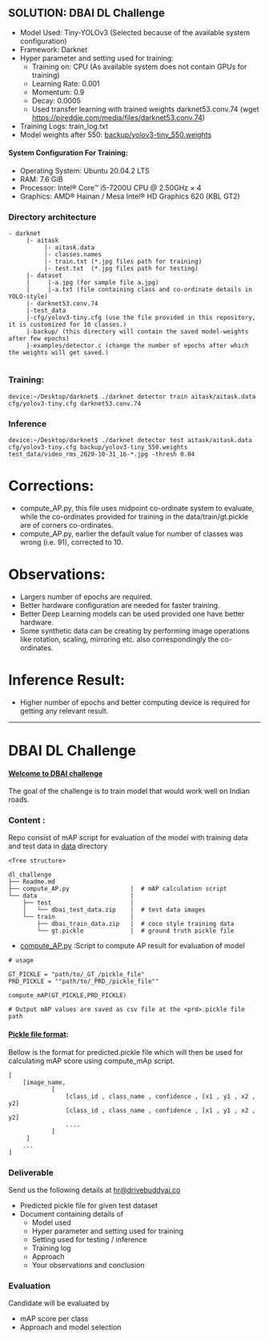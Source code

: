 ## SOLUTION: DBAI DL Challenge
- Model Used: Tiny-YOLOv3 (Selected because of the available system configuration)
- Framework: Darknet
- Hyper parameter and setting used for training:
  -  Training on: CPU (As available system does not contain GPUs for training)
  -  Learning Rate: 0.001
  -  Momentum: 0.9
  -  Decay: 0.0005
  -  Used transfer learning with trained weights darknet53.conv.74 (wget https://pjreddie.com/media/files/darknet53.conv.74)
- Training Logs: train_log.txt
- Model weights after 550: [backup/yolov3-tiny_550.weights](https://drive.google.com/file/d/1pjI6QFcXpxjatNyCQIL5rNr1MJ8fcseF/view?usp=sharing) 

#### System Configuration For Training:
- Operating System: Ubuntu 20.04.2 LTS
- RAM: 7.6 GiB
- Processor: Intel® Core™ i5-7200U CPU @ 2.50GHz × 4 
- Graphics: AMD® Hainan / Mesa Intel® HD Graphics 620 (KBL GT2)

### Directory architecture
```
- darknet
     |- aitask
          |- aitask.data
          |- classes.names
          |- train.txt (*.jpg files path for training)
          |- test.txt  (*.jpg files path for testing)
     |- dataset
     |     |-a.jpg (for sample file a.jpg)
     |     |-a.txt (file containing class and co-ordinate details in YOLO-style)
     |- darknet53.conv.74
     |-test_data
     |-cfg/yolov3-tiny.cfg (use the file provided in this repository, it is customized for 10 classes.)
     |-backup/ (this directory will contain the saved model-weights after few epochs)
     |-examples/detector.c (change the number of epochs after which the weights will get saved.)
     
```     
### Training:
```
device:~/Desktop/darknet$ ./darknet detector train aitask/aitask.data cfg/yolov3-tiny.cfg darknet53.conv.74
```

### Inference
```
device:~/Desktop/darknet$ ./darknet detector test aitask/aitask.data cfg/yolov3-tiny.cfg backup/yolov3-tiny_550.weights test_data/video_rms_2020-10-31_16-*.jpg -thresh 0.04
```

# Corrections:
- compute_AP.py, this file uses midpoint co-ordinate system to evaluate, while the co-ordinates provided for training in the data/train/gt.pickle are of corners co-ordinates.
- compute_AP.py, earlier the default value for number of classes was wrong (i.e. 91), corrected to 10.

# Observations:
- Largers number of epochs are required.
- Better hardware configuration are needed for faster training.
- Better Deep Learning models can be used provided one have better hardware.
- Some synthetic data can be creating by performing image operations like rotation, scaling, mirroring etc. also correspondingly the co-ordinates.

# Inference Result:
- Higher number of epochs and better computing device is required for getting any relevant result.

---

# DBAI DL Challenge

#### <u>Welcome to DBAI challenge</u>
The goal of the challenge is to train model that would work well on Indian roads.


### Content :

Repo consist of mAP script for evaluation of the model with training data and test data in [data](data) directory


```
<Tree structure>

dl_challenge
├── Readme.md
├── compute_AP.py                 |  # mAP calculation script
└── data                          |
    ├── test                      |
    │   └── dbai_test_data.zip    |  # test data images
    └── train                     |
        ├── dbai_train_data.zip   |  # coco style training data
        └── gt.pickle             |  # ground truth pickle file

```


- [compute_AP.py](compute_AP.py) :Script to compute AP result for evaluation of model
```
# usage 

GT_PICKLE = "path/to/_GT_/pickle_file"
PRD_PICKLE = ""path/to/_PRD_/pickle_file""

compute_mAP(GT_PICKLE,PRD_PICKLE)

# Output mAP values are saved as csv file at the <prd>.pickle file path 
```


#### <u>Pickle file format</u>:
Bellow is the format for predicted.pickle file which will then be used for calculating mAP score using compute_mAp script.

```
[
    [image_name,
            [ 
                [class_id , class_name , confidence , [x1 , y1 , x2 , y2]
                [class_id , class_name , confidence , [x1 , y1 , x2 , y2]
                ....
            ]
     ]
    ...
]
```

### Deliverable
Send us the following details at [hr@drivebuddyai.co](hr@drivebuddyai.co)
- Predicted pickle file for given test dataset
- Document containing details of
  - Model used
  - Hyper parameter and setting used for training
  - Setting used for testing / inference
  - Training log
  - Approach
  - Your observations and conclusion

### Evaluation

Candidate will be evaluated by
- mAP score per class
- Approach and model selection
